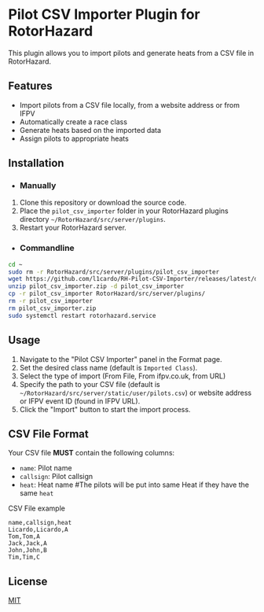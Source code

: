 # Pilot CSV Importer Plugin for RotorHazard

This plugin allows you to import pilots and generate heats from a CSV file in RotorHazard.

## Features

- Import pilots from a CSV file locally, from a website address or from IFPV
- Automatically create a race class
- Generate heats based on the imported data
- Assign pilots to appropriate heats

## Installation

- ### Manually

1. Clone this repository or download the source code.
2. Place the `pilot_csv_importer` folder in your RotorHazard plugins directory `~/RotorHazard/src/server/plugins`.
3. Restart your RotorHazard server.

- ### Commandline

```bash
cd ~
sudo rm -r RotorHazard/src/server/plugins/pilot_csv_importer
wget https://github.com/l1cardo/RH-Pilot-CSV-Importer/releases/latest/download/pilot_csv_importer.zip
unzip pilot_csv_importer.zip -d pilot_csv_importer
cp -r pilot_csv_importer RotorHazard/src/server/plugins/
rm -r pilot_csv_importer
rm pilot_csv_importer.zip
sudo systemctl restart rotorhazard.service
```

## Usage

1. Navigate to the "Pilot CSV Importer" panel in the Format page.
2. Set the desired class name (default is `Imported Class`).
3. Select the type of import (From File, From ifpv.co.uk, from URL)
4. Specify the path to your CSV file (default is `~/RotorHazard/src/server/static/user/pilots.csv`) or website address or IFPV event ID (found in IFPV URL).
5. Click the "Import" button to start the import process.

## CSV File Format

Your CSV file **MUST** contain the following columns:

- `name`: Pilot name
- `callsign`: Pilot callsign
- `heat`: Heat name #The pilots will be put into same Heat if they have the same `heat`

CSV File example

```scv
name,callsign,heat
Licardo,Licardo,A
Tom,Tom,A
Jack,Jack,A
John,John,B
Tim,Tim,C
```

## License

[MIT](LICENSE)
